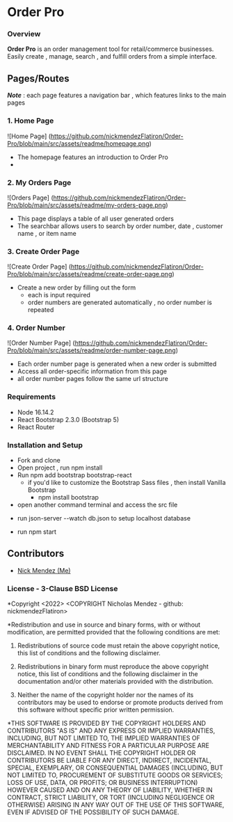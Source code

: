 # Order Pro
### Overview 
__Order Pro__ is an order management tool for retail/commerce businesses. 
Easily create , manage,  search , and fulfill orders from a simple interface.

## Pages/Routes
 ***Note*** : each page features a navigation bar , which features links to the main pages
### 1.  Home Page
![Home Page] (https://github.com/nickmendezFlatiron/Order-Pro/blob/main/src/assets/readme/homepage.png)
  - The homepage features an introduction to Order Pro 
  - 
### 2. My Orders Page
![Orders Page] (https://github.com/nickmendezFlatiron/Order-Pro/blob/main/src/assets/readme/my-orders-page.png)
  - This page displays a table of all user generated orders 
  - The searchbar allows users to search by order number, date , customer name , or item name
### 3. Create Order Page
![Create Order Page] (https://github.com/nickmendezFlatiron/Order-Pro/blob/main/src/assets/readme/create-order-page.png)
  - Create a new order by filling out the form
    - each is input required 
    - order numbers are generated automatically , no order number is repeated
### 4. Order Number 
![Order Number Page] (https://github.com/nickmendezFlatiron/Order-Pro/blob/main/src/assets/readme/order-number-page.png)
  - Each order number page is generated when a new order is submitted
  - Access all order-specific information from this page
  - all order number pages follow the same url structure
### Requirements
* Node 16.14.2
* React Bootstrap 2.3.0 (Bootstrap 5)
* React Router

### Installation and Setup
* Fork and clone 
* Open project , run npm install
* Run npm add bootstrap bootstrap-react
  - if you'd like to customize the Bootstrap Sass files , then install Vanilla Bootstrap
    - npm install bootstrap
* open another command terminal and access the src file
 - run json-server --watch db.json to setup localhost database
* run npm start

## Contributors
- [Nick Mendez (Me)](https://github.com/nickmendezFlatiron)
### License - 3-Clause BSD License
*Copyright <2022> <COPYRIGHT Nicholas Mendez - github: nickmendezFlatiron>

*Redistribution and use in source and binary forms, with or without modification, are permitted provided that the following conditions are met:

1. Redistributions of source code must retain the above copyright notice, this list of conditions and the following disclaimer.

2. Redistributions in binary form must reproduce the above copyright notice, this list of conditions and the following disclaimer in the documentation and/or other materials provided with the distribution.

3. Neither the name of the copyright holder nor the names of its contributors may be used to endorse or promote products derived from this software without specific prior written permission.

*THIS SOFTWARE IS PROVIDED BY THE COPYRIGHT HOLDERS AND CONTRIBUTORS "AS IS" AND ANY EXPRESS OR IMPLIED WARRANTIES, INCLUDING, BUT NOT LIMITED TO, THE IMPLIED WARRANTIES OF MERCHANTABILITY AND FITNESS FOR A PARTICULAR PURPOSE ARE DISCLAIMED. IN NO EVENT SHALL THE COPYRIGHT HOLDER OR CONTRIBUTORS BE LIABLE FOR ANY DIRECT, INDIRECT, INCIDENTAL, SPECIAL, EXEMPLARY, OR CONSEQUENTIAL DAMAGES (INCLUDING, BUT NOT LIMITED TO, PROCUREMENT OF SUBSTITUTE GOODS OR SERVICES; LOSS OF USE, DATA, OR PROFITS; OR BUSINESS INTERRUPTION) HOWEVER CAUSED AND ON ANY THEORY OF LIABILITY, WHETHER IN CONTRACT, STRICT LIABILITY, OR TORT (INCLUDING NEGLIGENCE OR OTHERWISE) ARISING IN ANY WAY OUT OF THE USE OF THIS SOFTWARE, EVEN IF ADVISED OF THE POSSIBILITY OF SUCH DAMAGE.

